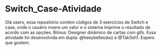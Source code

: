 # Switch_Case-Atividade
Olá users, essa repositório contém códigos de 3 exercícios de Switch e case, onde o usuário insere um valor e o sistema imprime o resultado de acordo com as opções. Bônus: Designer dinâmico de cartas com gifs. Essa atividade foi desenvolvida em dupla: @heeybelles(eu) e @Tak3sh1. Espero que gostem.
